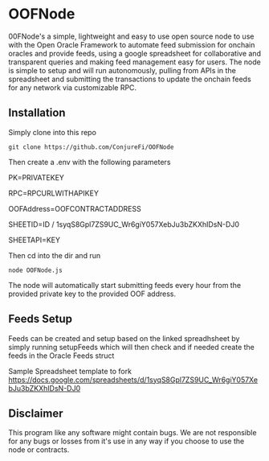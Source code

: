# OOFNode
00FNode's a simple, lightweight and easy to use open source node to use with the Open Oracle Framework to automate feed submission for onchain oracles and provide feeds, using a google spreadsheet for collaborative and transparent queries and making feed management easy for users. The node is simple to setup and will run autonomously, pulling from APIs in the spreadsheet and submitting the transactions to update the onchain feeds for any network via customizable RPC. 

## Installation
Simply clone into this repo

`git clone https://github.com/ConjureFi/OOFNode`

Then create a .env with the following parameters

PK=PRIVATEKEY

RPC=RPCURLWITHAPIKEY

OOFAddress=OOFCONTRACTADDRESS

SHEETID=ID / 1syqS8Gpl7ZS9UC_Wr6giY057XebJu3bZKXhIDsN-DJ0

SHEETAPI=KEY


Then cd into the dir and run

`node OOFNode.js`

The node will automatically start submitting feeds every hour from the provided private key to the provided OOF address.

## Feeds Setup
Feeds can be created and setup based on the linked spreadhsheet by simply running
setupFeeds
which will then check and if needed create the feeds in the Oracle Feeds struct

Sample Spreadsheet template to fork
https://docs.google.com/spreadsheets/d/1syqS8Gpl7ZS9UC_Wr6giY057XebJu3bZKXhIDsN-DJ0

## Disclaimer
This program like any software might contain bugs. We are not responsible for any bugs or losses from it's use in any way if you choose to use the node or contracts.
